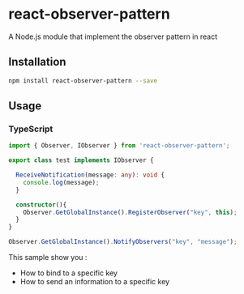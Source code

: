 # react-observer-pattern
A Node.js module that implement the observer pattern in react
## Installation 
```sh
npm install react-observer-pattern --save
```
## Usage
### TypeScript
```typescript
import { Observer, IObserver } from 'react-observer-pattern';

export class test implements IObserver {

  ReceiveNotification(message: any): void {
    console.log(message);
  }

  constructor(){
    Observer.GetGlobalInstance().RegisterObserver("key", this);
  }
}
```

```typescript
Observer.GetGlobalInstance().NotifyObservers("key", "message");
```

This sample show you : 
* How to bind to a specific key
* How to send an information to a specific key
